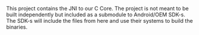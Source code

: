 This project contains the JNI to our C Core. The project is not meant to be built independently but 
included as a submodule to Android/OEM SDK-s. The SDK-s will include the files from here and use 
their systems to build the binaries.